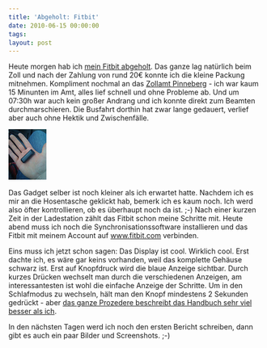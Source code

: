 ```yaml
---
title: 'Abgeholt: Fitbit'
date: 2010-06-15 00:00:00 
tags: 
layout: post
---
```

Heute morgen hab ich <a href="http://blog.kopis.de/2010/05/29/ein-neues-gadget-fitbit/">mein Fitbit abgeholt</a>. Das ganze lag natürlich beim Zoll und nach der Zahlung von rund 20&euro; konnte ich die kleine Packung mitnehmen. Kompliment nochmal an das <a href="http://maps.google.de/places/de/pinneberg/am-drosteipark/1/-zollamt-pinneberg?gl=de">Zollamt Pinneberg</a> - ich war kaum 15 Minunten im Amt, alles lief schnell und ohne Probleme ab. Und um 07:30h war auch kein großer Andrang und ich konnte direkt zum Beamten durchmarschieren. Die Busfahrt dorthin hat zwar lange gedauert, verlief aber auch ohne Hektik und Zwischenfälle.

<img src="/img/content/media_httpfarm5static_uvyzJ.jpg.scaled500.jpg" width="75" height="100"/>

Das Gadget selber ist noch kleiner als ich erwartet hatte. Nachdem ich es mir an die Hosentasche geklickt hab, bemerk ich es kaum noch. Ich werd also öfter kontrollieren, ob es überhaupt noch da ist. ;-) Nach einer kurzen Zeit in der Ladestation zählt das Fitbit schon meine Schritte mit. Heute abend muss ich noch die Synchronisationssoftware installieren und das Fitbit mit meinem Account auf <a href="http://www.fitbit.com">www.fitbit.com</a> verbinden.

Eins muss ich jetzt schon sagen: Das Display ist cool. Wirklich cool. Erst dachte ich, es wäre gar keins vorhanden, weil das komplette Gehäuse schwarz ist. Erst auf Knopfdruck wird die blaue Anzeige sichtbar. Durch kurzes Drücken wechselt man durch die verschiedenen Anzeigen, am interessantesten ist wohl die einfache Anzeige der Schritte. Um in den Schlafmodus zu wechseln, hält man den Knopf mindestens 2 Sekunden gedrückt - aber <a href="http://www.fitbit.com/manual">das ganze Prozedere beschreibt das Handbuch sehr viel besser als ich</a>.

In den nächsten Tagen werd ich noch den ersten Bericht schreiben, dann gibt es auch ein paar Bilder und Screenshots. ;-)

